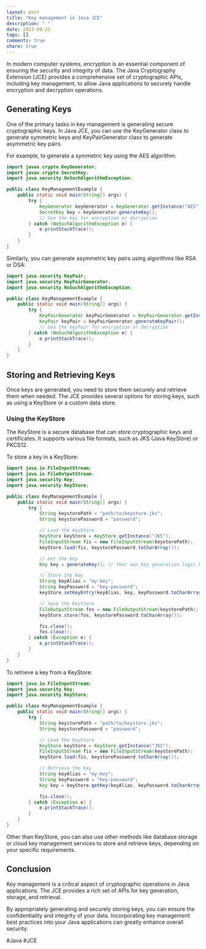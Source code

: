 ```yaml
---
layout: post
title: "Key management in Java JCE"
description: " "
date: 2023-09-21
tags: []
comments: true
share: true
---
```


In modern computer systems, encryption is an essential component of ensuring the security and integrity of data. The Java Cryptography Extension (JCE) provides a comprehensive set of cryptographic APIs, including key management, to allow Java applications to securely handle encryption and decryption operations.

## Generating Keys

One of the primary tasks in key management is generating secure cryptographic keys. In Java JCE, you can use the KeyGenerator class to generate symmetric keys and KeyPairGenerator class to generate asymmetric key pairs.

For example, to generate a symmetric key using the AES algorithm:

```java
import javax.crypto.KeyGenerator;
import javax.crypto.SecretKey;
import java.security.NoSuchAlgorithmException;

public class KeyManagementExample {
    public static void main(String[] args) {
        try {
            KeyGenerator keyGenerator = KeyGenerator.getInstance("AES");
            SecretKey key = keyGenerator.generateKey();
            // Use the key for encryption or decryption
        } catch (NoSuchAlgorithmException e) {
            e.printStackTrace();
        }
    }
}
```

Similarly, you can generate asymmetric key pairs using algorithms like RSA or DSA:

```java
import java.security.KeyPair;
import java.security.KeyPairGenerator;
import java.security.NoSuchAlgorithmException;

public class KeyManagementExample {
    public static void main(String[] args) {
        try {
            KeyPairGenerator keyPairGenerator = KeyPairGenerator.getInstance("RSA");
            KeyPair keyPair = keyPairGenerator.generateKeyPair();
            // Use the keyPair for encryption or decryption
        } catch (NoSuchAlgorithmException e) {
            e.printStackTrace();
        }
    }
}
```

## Storing and Retrieving Keys

Once keys are generated, you need to store them securely and retrieve them when needed. The JCE provides several options for storing keys, such as using a KeyStore or a custom data store.

### Using the KeyStore

The KeyStore is a secure database that can store cryptographic keys and certificates. It supports various file formats, such as JKS (Java KeyStore) or PKCS12.

To store a key in a KeyStore:

```java
import java.io.FileInputStream;
import java.io.FileOutputStream;
import java.security.Key;
import java.security.KeyStore;

public class KeyManagementExample {
    public static void main(String[] args) {
        try {
            String keystorePath = "path/to/keystore.jks";
            String keystorePassword = "password";

            // Load the KeyStore
            KeyStore keyStore = KeyStore.getInstance("JKS");
            FileInputStream fis = new FileInputStream(keystorePath);
            keyStore.load(fis, keystorePassword.toCharArray());

            // Get the key
            Key key = generateKey(); // Your own key generation logic here

            // Store the key
            String keyAlias = "my-key";
            String keyPassword = "key-password";
            keyStore.setKeyEntry(keyAlias, key, keyPassword.toCharArray(), null);

            // Save the KeyStore
            FileOutputStream fos = new FileOutputStream(keystorePath);
            keyStore.store(fos, keystorePassword.toCharArray());

            fis.close();
            fos.close();
        } catch (Exception e) {
            e.printStackTrace();
        }
    }
}
```

To retrieve a key from a KeyStore:

```java
import java.io.FileInputStream;
import java.security.Key;
import java.security.KeyStore;

public class KeyManagementExample {
    public static void main(String[] args) {
        try {
            String keystorePath = "path/to/keystore.jks";
            String keystorePassword = "password";

            // Load the KeyStore
            KeyStore keyStore = KeyStore.getInstance("JKS");
            FileInputStream fis = new FileInputStream(keystorePath);
            keyStore.load(fis, keystorePassword.toCharArray());

            // Retrieve the key
            String keyAlias = "my-key";
            String keyPassword = "key-password";
            Key key = keyStore.getKey(keyAlias, keyPassword.toCharArray());

            fis.close();
        } catch (Exception e) {
            e.printStackTrace();
        }
    }
}
```

Other than KeyStore, you can also use other methods like database storage or cloud key management services to store and retrieve keys, depending on your specific requirements.

## Conclusion

Key management is a critical aspect of cryptographic operations in Java applications. The JCE provides a rich set of APIs for key generation, storage, and retrieval.

By appropriately generating and securely storing keys, you can ensure the confidentiality and integrity of your data. Incorporating key management best practices into your Java applications can greatly enhance overall security.

#Java #JCE